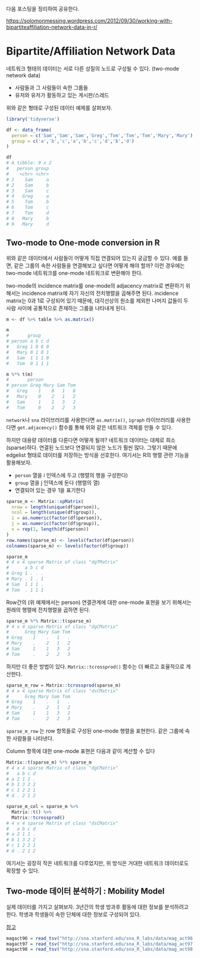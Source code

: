 다음 포스팅을 정리하여 공유한다.

<https://solomonmessing.wordpress.com/2012/09/30/working-with-bipartiteaffiliation-network-data-in-r/>

# Bipartite/Affiliation Network Data

네트워크 형태의 데이터는 서로 다른 성질의 노드로 구성될 수 있다. (two-mode network data)

- 사람들과 그 사람들이 속한 그룹들
- 유저와 유저가 활동하고 있는 게시판/스레드

위와 같은 형태로 구성된 데이터 예제를 살펴보자. 

```r
library('tidyverse')

df <- data_frame(
  person = c('Sam','Sam','Sam','Greg','Tom','Tom','Tom','Mary','Mary'), 
  group = c('a','b','c','a','b','c','d','b','d')
)

df
# A tibble: 9 x 2
#   person group
#    <chr> <chr>
# 1    Sam     a
# 2    Sam     b
# 3    Sam     c
# 4   Greg     a
# 5    Tom     b
# 6    Tom     c
# 7    Tom     d
# 8   Mary     b
# 9   Mary     d
```

## Two-mode to One-mode conversion in R

위와 같은 데이터에서 사람들이 어떻게 직접 연결되어 있는지 궁금할 수 있다. 예를 들면, 같은 그룹의 속한 사람들을 연결해보고 싶다면 어떻게 해야 할까? 이런 경우에는 two-mode 네트워크를 one-mode 네트워크로 변환해야 한다.

two-mode의 incidence matrix를 one-mode의 adjacency matrix로 변환하기 위해서는 incidence matrix에 자기 자신의 전치행렬을 곱해주면 된다. incidence matrix는 0과 1로 구성되어 있기 때문에, 대각선상의 원소를 제외한 나머지 값들이 두 사람 사이에 공통적으로 존재하는 그룹을 나타내게 된다. 

```r
m <- df %>% table %>% as.matrix()

m
#       group
# person a b c d
#   Greg 1 0 0 0
#   Mary 0 1 0 1
#   Sam  1 1 1 0
#   Tom  0 1 1 1

m %*% t(m)
#       person
# person Greg Mary Sam Tom
#   Greg    1    0   1   0
#   Mary    0    2   1   2
#   Sam     1    1   3   2
#   Tom     0    2   2   3
```

`network`나 `sna` 라이브러리를 사용한다면 `as.matrix()`, `igraph` 라이브러리를 사용한다면 `get.adjacency()` 함수를 통해 위와 같은 네트워크 객체를 만들 수 있다. 

하지만 대용량 데이터를 다룬다면 어떻게 될까? 네트워크 데이터는 대체로 희소(sparse)하다. 연결된 노드보다 연결되지 않은 노드가 훨씬 많다. 그렇기 때문에 edgelist 형태로 데이터를 저장하는 방식을 선호한다. 여기서는 R의 행렬 관련 기능을 활용해보자. 

- `person` 열을 i 인덱스에 두고 (행렬의 행을 구성한다)
- `group` 열을 j 인덱스에 둔다 (행렬의 열)
- 연결되어 있는 경우 1을 표기한다

```r
sparse_m <- Matrix::spMatrix(
  nrow = length(unique(df$person)),
  ncol = length(unique(df$group)),
  i = as.numeric(factor(df$person)),
  j = as.numeric(factor(df$group)),
  x = rep(1, length(df$person))
)
row.names(sparse_m) <- levels(factor(df$person))
colnames(sparse_m) <- levels(factor(df$group))

sparse_m
# 4 x 4 sparse Matrix of class "dgTMatrix"
#      a b c d
# Greg 1 . . .
# Mary . 1 . 1
# Sam  1 1 1 .
# Tom  . 1 1 1
```

Row간의 (위 예제에서는 person) 연결관계에 대한 one-mode 표현을 보기 위해서는 원래의 행렬에 전치행렬을 곱하면 된다. 

```r
sparse_m %*% Matrix::t(sparse_m)
# 4 x 4 sparse Matrix of class "dgCMatrix"
#      Greg Mary Sam Tom
# Greg    1    .   1   .
# Mary    .    2   1   2
# Sam     1    1   3   2
# Tom     .    2   2   3
```

하지만 더 좋은 방법이 있다. `Matrix::tcrossprod()` 함수는 더 빠르고 효율적으로 계산한다.

```r
sparse_m_row = Matrix::tcrossprod(sparse_m)
# 4 x 4 sparse Matrix of class "dsCMatrix"
#      Greg Mary Sam Tom
# Greg    1    .   1   .
# Mary    .    2   1   2
# Sam     1    1   3   2
# Tom     .    2   2   3
```

`sparse_m_row` 는 row 항목들로 구성된 one-mode 행렬을 표현한다. 같은 그룹에 속한 사람들을 나타낸다. 

Column 항목에 대한 one-mode 표현은 다음과 같이 계산할 수 있다

```r
Matrix::t(sparse_m) %*% sparse_m
# 4 x 4 sparse Matrix of class "dgCMatrix"
#   a b c d
# a 2 1 1 .
# b 1 3 2 2
# c 1 2 2 1
# d . 2 1 2

sparse_m_col = sparse_m %>% 
  Matrix::t() %>% 
  Matrix::tcrossprod()
# 4 x 4 sparse Matrix of class "dsCMatrix"
#   a b c d
# a 2 1 1 .
# b 1 3 2 2
# c 1 2 2 1
# d . 2 1 2
```

여기서는 굉장히 작은 네트워크를 다루었지만, 위 방식은 거대한 네트워크 데이터로도 확장할 수 있다.

## Two-mode 데이터 분석하기 : Mobility Model

실제 데이터를 가지고 살펴보자. 3년간의 학생 방과후 활동에 대한 정보를 분석하려고 한다. 학생과 학생들이 속한 단체에 대한 정보로 구성되어 있다.

[참고](http://www.stat.cmu.edu/~brian/780/stanford%20social%20network%20labs/05%20Affiliation%20Data%20and%20Network%20Mobility/lab_5.R)

```r
magact96 = read_tsv("http://sna.stanford.edu/sna_R_labs/data/mag_act96.txt", na = "na")
magact97 = read_tsv("http://sna.stanford.edu/sna_R_labs/data/mag_act97.txt", na = "na")
magact98 = read_tsv("http://sna.stanford.edu/sna_R_labs/data/mag_act98.txt", na = "na")
```

